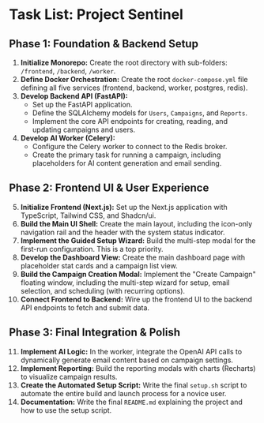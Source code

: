 # Task List: Project Sentinel

## Phase 1: Foundation & Backend Setup

1.  **Initialize Monorepo:** Create the root directory with sub-folders: `/frontend`, `/backend`, `/worker`.
2.  **Define Docker Orchestration:** Create the root `docker-compose.yml` file defining all five services (frontend, backend, worker, postgres, redis).
3.  **Develop Backend API (FastAPI):**
    * Set up the FastAPI application.
    * Define the SQLAlchemy models for `Users`, `Campaigns`, and `Reports`.
    * Implement the core API endpoints for creating, reading, and updating campaigns and users.
4.  **Develop AI Worker (Celery):**
    * Configure the Celery worker to connect to the Redis broker.
    * Create the primary task for running a campaign, including placeholders for AI content generation and email sending.

## Phase 2: Frontend UI & User Experience

5.  **Initialize Frontend (Next.js):** Set up the Next.js application with TypeScript, Tailwind CSS, and Shadcn/ui.
6.  **Build the Main UI Shell:** Create the main layout, including the icon-only navigation rail and the header with the system status indicator.
7.  **Implement the Guided Setup Wizard:** Build the multi-step modal for the first-run configuration. This is a top priority.
8.  **Develop the Dashboard View:** Create the main dashboard page with placeholder stat cards and a campaign list view.
9.  **Build the Campaign Creation Modal:** Implement the "Create Campaign" floating window, including the multi-step wizard for setup, email selection, and scheduling (with recurring options).
10. **Connect Frontend to Backend:** Wire up the frontend UI to the backend API endpoints to fetch and submit data.

## Phase 3: Final Integration & Polish

11. **Implement AI Logic:** In the worker, integrate the OpenAI API calls to dynamically generate email content based on campaign settings.
12. **Implement Reporting:** Build the reporting modals with charts (Recharts) to visualize campaign results.
13. **Create the Automated Setup Script:** Write the final `setup.sh` script to automate the entire build and launch process for a novice user.
14. **Documentation:** Write the final `README.md` explaining the project and how to use the setup script.
